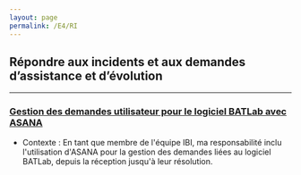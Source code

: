 ```yaml
---
layout: page
permalink: /E4/RI
---
```

## Répondre aux incidents et aux demandes d’assistance et d’évolution
---
### [Gestion des demandes utilisateur pour le logiciel BATLab avec ASANA](SP1-2)

 - Contexte : 
 En tant que membre de l'équipe IBI, ma responsabilité inclu l'utilisation d'ASANA pour la gestion des demandes liées au logiciel BATLab, depuis la réception jusqu'à leur résolution.